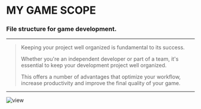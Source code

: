 # MY GAME SCOPE
### File structure for game development.
___
>Keeping your project well organized is fundamental to its success.
>
>Whether you're an independent developer or part of a team, it's essential to keep your development project well organized.
>
>This offers a number of advantages that optimize your workflow, increase productivity and improve the final quality of your game.
---
![view](https://github.com/user-attachments/assets/c6748328-5110-4cf5-835a-28458f1e5a56)


